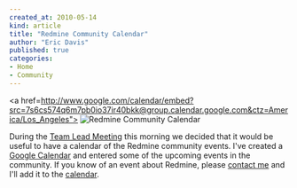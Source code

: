 ```yaml
---
created_at: 2010-05-14
kind: article
title: "Redmine Community Calendar"
author: "Eric Davis"
published: true
categories:
- Home
- Community
---
```


<a href=http://www.google.com/calendar/embed?src=7s6cs574q6m7pb0io37ir40bkk@group.calendar.google.com&ctz=America/Los_Angeles">
  <img src="http://redmineblog.com/assets/2010/5/community-calendar.png" alt="Redmine Community Calendar" />
</a>

During the [Team Lead Meeting][dev1] this morning we decided that it would be useful to have a calendar of the Redmine community events.  I've created a [Google Calendar][cal] and entered some of the upcoming events in the community.  If you know of an event about Redmine, please [contact me][] and I'll add it to the [calendar][cal].

[cal]: http://www.google.com/calendar/embed?src=7s6cs574q6m7pb0io37ir40bkk@group.calendar.google.com&ctz=America/Los_Angeles
[dev1]: http://www.redmine.org/wiki/redmine/DevMeeting1
[contact me]: http://www.littlestreamsoftware.com/contact.html
